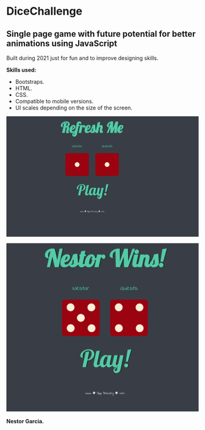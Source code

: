 # DiceChallenge

<h2>Single page game with future potential for better animations using JavaScript</h2>

<p>Built during 2021 just for fun and to improve designing skills.</p>

<b>Skills used:</b>
  <p></p>
  <ul>
  <li>Bootstraps.</li>
  <li>HTML.</li>
  <li>CSS.</li>
  <li>Compatible to mobile versions.</li>
  <li>UI scales depending on the size of the screen.</li>
</ul>

![](images/dicePic.PNG)

![](images/dicePic2.PNG)

<p> <b>Nestor Garcia.</b></p>
